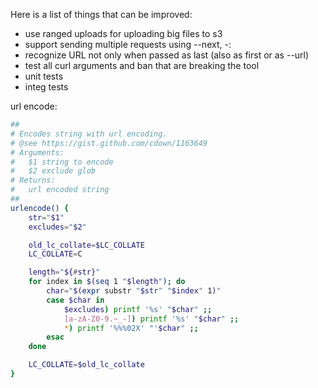 Here is a list of things that can be improved:

- use ranged uploads for uploading big files to s3
- support sending multiple requests using --next, -:
- recognize URL not only when passed as last (also as first or as --url)
- test all curl arguments and ban that are breaking the tool
- unit tests
- integ tests

url encode:

```sh
##
# Encodes string with url encoding.
# @see https://gist.github.com/cdown/1163649
# Arguments:
#   $1 string to encode
#   $2 exclude glob
# Returns:
#   url encoded string
##
urlencode() {
    str="$1"
    excludes="$2"

    old_lc_collate=$LC_COLLATE
    LC_COLLATE=C

    length="${#str}"
    for index in $(seq 1 "$length"); do
        char="$(expr substr "$str" "$index" 1)"
        case $char in
            $excludes) printf '%s' "$char" ;;
            [a-zA-Z0-9.~_-]) printf '%s' "$char" ;;
            *) printf '%%%02X' "'$char" ;;
        esac
    done

    LC_COLLATE=$old_lc_collate
}
```
